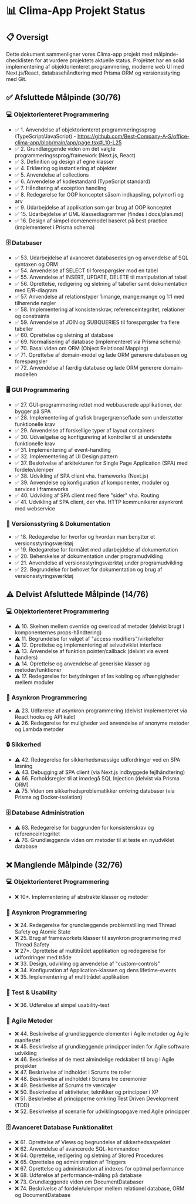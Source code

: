 # 📊 Clima-App Projekt Status

## 📋 Oversigt

Dette dokument sammenligner vores Clima-app projekt med målpinde-checklisten for at vurdere projektets aktuelle status. Projektet har en solid implementering af objektorienteret programmering, moderne web UI med Next.js/React, databasehåndtering med Prisma ORM og versionsstyring med Git.

## ✅ Afsluttede Målpinde (30/76)

### 💻 Objektorienteret Programmering

- ✅ 1. Anvendelse af objektorienteret programmeringssprog (TypeScript/JavaScript)
      - https://github.com/Best-Company-A-S/office-clima-app/blob/main/app/page.tsx#L10-L25
- ✅ 2. Grundlæggende viden om det valgte programmeringssprog/framework (Next.js, React)
- ✅ 3. Definition og design af egne klasser
- ✅ 4. Erklæring og instantiering af objekter
- ✅ 5. Anvendelse af collections
- ✅ 6. Anvendelse af kodestandard (TypeScript standard)
- ✅ 7. Håndtering af exception handling
- ✅ 8. Redegørelse for OOP konceptet såsom indkapsling, polymorfi og arv
- ✅ 9. Udarbejdelse af applikation som gør brug af OOP konceptet
- ✅ 15. Udarbejdelse af UML klassediagrammer (findes i docs/plan.md)
- ✅ 16. Design af simpel domænemodel baseret på best practice (implementeret i Prisma schema)

### 🗄️ Databaser

- ✅ 53. Udarbejdelse af avanceret databasedesign og anvendelse af SQL syntaxen og ORM
- ✅ 54. Anvendelse af SELECT til forespørgsler mod en tabel
- ✅ 55. Anvendelse af INSERT, UPDATE, DELETE til manipulation af tabel
- ✅ 56. Oprettelse, redigering og sletning af tabeller samt dokumentation med E/R-diagram
- ✅ 57. Anvendelse af relationstyper 1:mange, mange:mange og 1:1 med tilhørende nøgler
- ✅ 58. Implementering af konsistenskrav, referenceintegritet, relationer og constraints
- ✅ 59. Anvendelse af JOIN og SUBQUERIES til forespørgsler fra flere tabeller
- ✅ 60. Oprettelse og sletning af database
- ✅ 69. Normalisering af database (implementeret via Prisma schema)
- ✅ 70. Basal viden om ORM (Object Relational Mapping)
- ✅ 71. Oprettelse af domain-model og lade ORM generere databasen og forespørgsler
- ✅ 72. Anvendelse af færdig database og lade ORM generere domain-modellen

### 🖥️ GUI Programmering

- ✅ 27. GUI-programmering rettet mod webbaserede applikationer, der bygger på SPA
- ✅ 28. Implementering af grafisk brugergrænseflade som understøtter funktionelle krav
- ✅ 29. Anvendelse af forskellige typer af layout containers
- ✅ 30. Udvælgelse og konfigurering af kontroller til at understøtte funktionelle krav
- ✅ 31. Implementering af event-handling
- ✅ 32. Implementering af UI Design pattern
- ✅ 37. Beskrivelse af arkitekturen for Single Page Application (SPA) med fordele/ulemper
- ✅ 38. Udvikling af SPA client vha. frameworks (Next.js)
- ✅ 39. Anvendelse og konfiguration af komponenter, moduler og services i frameworks
- ✅ 40. Udvikling af SPA client med flere "sider" vha. Routing
- ✅ 41. Udvikling af SPA client, der vha. HTTP kommunikerer asynkront med webservice

### 📝 Versionsstyring & Dokumentation

- ✅ 18. Redegørelse for hvorfor og hvordan man benytter et versionsstyringsværktøj
- ✅ 19. Redegørelse for formålet med udarbejdelse af dokumentation
- ✅ 20. Beherskelse af dokumentation under programudvikling
- ✅ 21. Anvendelse af versionsstyringsværktøj under programudvikling
- ✅ 22. Begrundelse for behovet for dokumentation og brug af versionsstyringsværktøj

## ⚠️ Delvist Afsluttede Målpinde (14/76)

### 💻 Objektorienteret Programmering

- ⚠️ 10. Skelnen mellem override og overload af metoder (delvist brugt i komponenternes props-håndtering)
- ⚠️ 11. Begrundelse for valget af "access modifiers"/virkefelter
- ⚠️ 12. Oprettelse og implementering af selvudviklet interface
- ⚠️ 13. Anvendelse af funktion pointer/callback (delvist via event handlers)
- ⚠️ 14. Oprettelse og anvendelse af generiske klasser og metoder/funktioner
- ⚠️ 17. Redegørelse for betydningen af løs kobling og afhængigheder mellem moduler

### 🔄 Asynkron Programmering

- ⚠️ 23. Udførelse af asynkron programmering (delvist implementeret via React hooks og API kald)
- ⚠️ 26. Redegørelse for muligheder ved anvendelse af anonyme metoder og Lambda metoder

### 🔒 Sikkerhed

- ⚠️ 42. Redegørelse for sikkerhedsmæssige udfordringer ved en SPA løsning
- ⚠️ 43. Debugging af SPA client (via Next.js indbyggede fejlhåndtering)
- ⚠️ 66. Forholdsregler til at imødegå SQL Injection (delvist via Prisma ORM)
- ⚠️ 75. Viden om sikkerhedsproblematikker omkring databaser (via Prisma og Docker-isolation)

### 🗄️ Database Administration

- ⚠️ 63. Redegørelse for baggrunden for konsistenskrav og referenceintegritet
- ⚠️ 76. Grundlæggende viden om metoder til at teste en nyudviklet database

## ❌ Manglende Målpinde (32/76)

### 💻 Objektorienteret Programmering

- ❌ 10\*. Implementering af abstrakte klasser og metoder

### 🔄 Asynkron Programmering

- ❌ 24. Redegørelse for grundlæggende problemstilling med Thread Safety og Atomic State
- ❌ 25. Brug af frameworkets klasser til asynkron programmering med Thread Safety
- ❌ 27\*. Oprettelse af multitrådet applikation og redegørelse for udfordringer med tråde
- ❌ 33. Design, udvikling og anvendelse af "custom-controls"
- ❌ 34. Konfiguration af Application-klassen og dens lifetime-events
- ❌ 35. Implementering af multitrådet applikation

### 🧪 Test & Usability

- ❌ 36. Udførelse af simpel usability-test

### 🔄 Agile Metoder

- ❌ 44. Beskrivelse af grundlæggende elementer i Agile metoder og Agile manifestet
- ❌ 45. Beskrivelse af grundlæggende principper inden for Agile software udvikling
- ❌ 46. Beskrivelse af de mest almindelige redskaber til brug i Agile projekter
- ❌ 47. Beskrivelse af indholdet i Scrums tre roller
- ❌ 48. Beskrivelse af indholdet i Scrums tre ceremonier
- ❌ 49. Beskrivelse af Scrums tre værktøjer
- ❌ 50. Beskrivelse af aktiviteter, teknikker og principper i XP
- ❌ 51. Beskrivelse af principperne omkring Test Driven Development (TDD)
- ❌ 52. Beskrivelse af scenarie for udviklingsopgave med Agile principper

### 🗄️ Avanceret Database Funktionalitet

- ❌ 61. Oprettelse af Views og begrundelse af sikkerhedsaspektet
- ❌ 62. Anvendelse af avancerede SQL-kommandoer
- ❌ 64. Oprettelse, redigering og sletning af Stored Procedures
- ❌ 65. Oprettelse og administration af Triggers
- ❌ 67. Oprettelse og administration af indexes for optimal performance
- ❌ 68. Udførelse af performance-måling på database
- ❌ 73. Grundlæggende viden om DocumentDatabaser
- ❌ 74. Beskrivelse af fordele/ulemper mellem relationel database, ORM og DocumentDatabase
